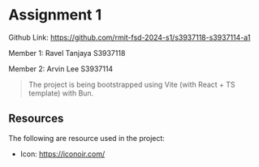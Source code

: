 # Assignment 1

Github Link: https://github.com/rmit-fsd-2024-s1/s3937118-s3937114-a1

Member 1: Ravel Tanjaya S3937118

Member 2: Arvin Lee S3937114

> The project is being bootstrapped using Vite (with React + TS template) with Bun.

## Resources

The following are resource used in the project:

- Icon: https://iconoir.com/
